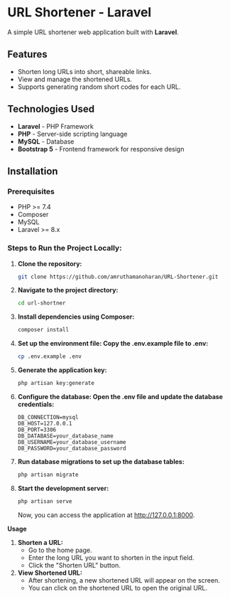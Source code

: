 # URL Shortener - Laravel

A simple URL shortener web application built with **Laravel**.

## Features
- Shorten long URLs into short, shareable links.
- View and manage the shortened URLs.
- Supports generating random short codes for each URL.

## Technologies Used
- **Laravel** - PHP Framework
- **PHP** - Server-side scripting language
- **MySQL** - Database
- **Bootstrap 5** - Frontend framework for responsive design

## Installation

### Prerequisites
- PHP >= 7.4
- Composer
- MySQL
- Laravel >= 8.x

### Steps to Run the Project Locally:

1. **Clone the repository:**
   ```bash
   git clone https://github.com/amruthamanoharan/URL-Shortener.git
   ```
2. **Navigate to the project directory:**

    ```bash
    cd url-shortner
    ```
3. **Install dependencies using Composer:**

    ```bash
    composer install
    ```
4. **Set up the environment file: Copy the .env.example file to .env:**

    ```bash
    cp .env.example .env
    ```
5. **Generate the application key:**

    ```bash
    php artisan key:generate
    ```
6. **Configure the database: Open the .env file and update the database credentials:**
    ```env
    DB_CONNECTION=mysql
    DB_HOST=127.0.0.1
    DB_PORT=3306
    DB_DATABASE=your_database_name
    DB_USERNAME=your_database_username
    DB_PASSWORD=your_database_password
    ```
7. **Run database migrations to set up the database tables:**
    ```bash
    php artisan migrate
    ```
8. **Start the development server:**
    ```bash
    php artisan serve
    ```
    Now, you can access the application at http://127.0.0.1:8000.

**Usage**
1. **Shorten a URL:**
    - Go to the home page.
    - Enter the long URL you want to shorten in the input field.
    - Click the "Shorten URL" button.
2. **View Shortened URL:**
    - After shortening, a new shortened URL will appear on the screen.
    - You can click on the shortened URL to open the original URL.


